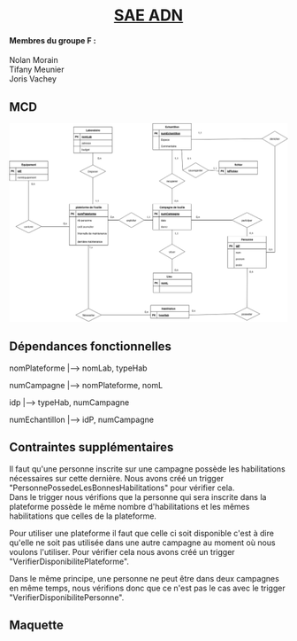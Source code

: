 <h1 align="center"> <u>SAE ADN</u></h1>
 
<h4>Membres du groupe F :</h4>
<p>Nolan Morain<br> Tifany Meunier<br> Joris Vachey </p>

<h2>MCD</h2>

![Image mcd](/MCD.png)

<h2>Dépendances fonctionnelles</h2>

nomPlateforme |--> nomLab, typeHab

numCampagne |--> nomPlateforme, nomL 

idp |--> typeHab, numCampagne

numEchantillon |--> idP, numCampagne

<h2> Contraintes supplémentaires</h2>

Il faut qu'une personne inscrite sur une campagne possède les habilitations nécessaires sur cette dernière. Nous avons créé un trigger "PersonnePossedeLesBonnesHabilitations" pour vérifier cela.</br>
Dans le trigger nous vérifions que la personne qui sera inscrite dans la plateforme possède le même nombre d'habilitations et les mêmes habilitations que celles de la plateforme.



Pour utiliser une plateforme il faut que celle ci soit disponible c'est à dire qu'elle ne soit pas utilisée dans une autre campagne au moment où nous voulons l'utiliser. Pour vérifier cela nous avons créé un trigger "VerifierDisponibilitePlateforme".


Dans le même principe, une personne ne peut être dans deux campagnes en même temps, nous vérifions donc que ce n'est pas le cas avec le trigger "VerifierDisponibilitePersonne".


<h2> Maquette</h2>
